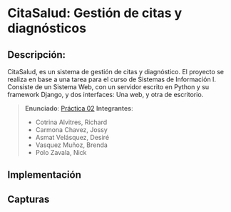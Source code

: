 # CitaSalud: Gestión de citas y diagnósticos

## Descripción:
CitaSalud, es un sistema de gestión de citas y diagnóstico. El proyecto se realiza en base a una tarea para el curso de Sistemas de Información I.
Consiste de un Sistema Web, con un servidor escrito en Python y su framework Django, y dos interfaces: Una web, y otra de escritorio.

> **Enunciado**: [Práctica 02](./docs/README.md)
> **Integrantes**:
> - Cotrina Alvitres, Richard
> - Carmona Chavez, Jossy
> - Asmat Velásquez, Desiré
> - Vasquez Muñoz, Brenda
> - Polo Zavala, Nick

## Implementación



## Capturas
